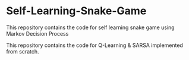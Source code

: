 # Self-Learning-Snake-Game
This repository contains the code for self learning snake game using Markov Decision Process

This repository contains the code for Q-Learning & SARSA implemented from scratch.
